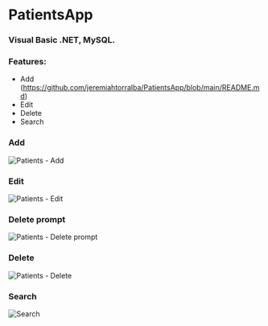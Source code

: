 # PatientsApp

### Visual Basic .NET, MySQL.

### Features:
* Add (https://github.com/jeremiahtorralba/PatientsApp/blob/main/README.md)
* Edit
* Delete
* Search

### Add
![Patients - Add](https://github.com/jeremiahtorralba/PatientsApp/assets/28037427/e2eda3ad-dc7c-47e1-bac4-d421f8b88e66)


### Edit
![Patients - Edit](https://github.com/jeremiahtorralba/PatientsApp/assets/28037427/529c21de-7ec5-46a1-bf96-213376838e16)


### Delete prompt
![Patients - Delete prompt](https://github.com/jeremiahtorralba/PatientsApp/assets/28037427/665a3a82-ab67-4f12-9eab-8e639ba9c42e)
### Delete
![Patients - Delete](https://github.com/jeremiahtorralba/PatientsApp/assets/28037427/e825ebbe-9080-4785-8edf-65417295ba74)


### Search
![Search](https://github.com/jeremiahtorralba/PatientsApp/assets/28037427/864c2daa-83c2-44bf-919f-17ceb87feb34)
